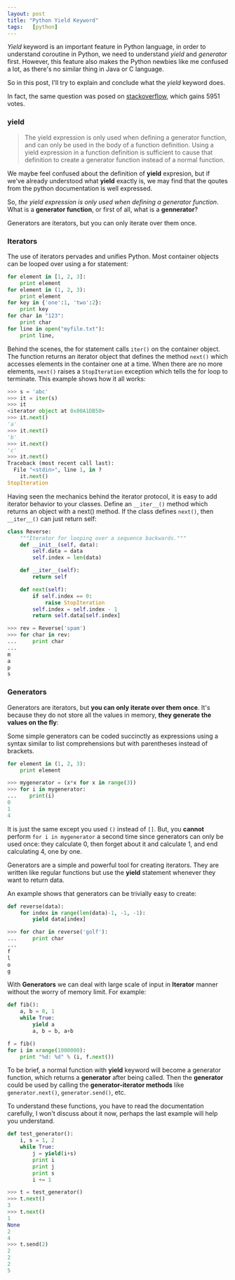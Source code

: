 ```yaml
---
layout: post
title: "Python Yield Keyword"
tags:   [python]
---
```


*Yield* keyword is an important feature in Python language, in order to
understand coroutine in Python, we need to understand *yield* and
*generator* first. However, this feature also makes the Python newbies like me
confused a lot, as there's no similar thing in Java or C language.

So in this post, I'll try to explain and conclude what the *yield* keyword does.

In fact, the same question was posed on
[stackoverflow](http://stackoverflow.com/questions/231767/what-does-the-yield-keyword-do), which gains 5951 votes.

### yield
>The yield expression is only used when defining a generator function, and can only be used in the body of a function definition. Using a yield expression in a function definition is sufficient to cause that definition to create a generator function instead of a normal function.

We maybe feel confused about the definition of **yield** expresion, but if we've already understood what **yield** exactly is, we may find that the qoutes from the python documentation is well expressed.

So, *the yield expression is only used when defining a generator function*.
What is a **generator function**, or first of all, what is a **gennerator**?

Generators are iterators, but you can only iterate over them once.

### Iterators
The use of iterators pervades and unifies Python. Most container objects can be looped over using a for statement:

```python
for element in [1, 2, 3]:
    print element
for element in (1, 2, 3):
    print element
for key in {'one':1, 'two':2}:
    print key
for char in "123":
    print char
for line in open("myfile.txt"):
    print line,
```

Behind the scenes, the for statement calls `iter()` on the container object. The function returns an iterator object that defines the method `next()` which accesses elements in the container one at a time. When there are no more elements, `next()` raises a `StopIteration` exception which tells the for loop to terminate. This example shows how it all works:

```python
>>> s = 'abc'
>>> it = iter(s)
>>> it
<iterator object at 0x00A1DB50>
>>> it.next()
'a'
>>> it.next()
'b'
>>> it.next()
'c'
>>> it.next()
Traceback (most recent call last):
  File "<stdin>", line 1, in ?
    it.next()
StopIteration
```
Having seen the mechanics behind the iterator protocol, it is easy to add iterator behavior to your classes. Define an `__iter__()` method which returns an object with a next() method. If the class defines `next()`, then `__iter__()` can just return self:

```python
class Reverse:
    """Iterator for looping over a sequence backwards."""
    def __init__(self, data):
        self.data = data
        self.index = len(data)

    def __iter__(self):
        return self

    def next(self):
        if self.index == 0:
            raise StopIteration
        self.index = self.index - 1
        return self.data[self.index]
```
```python
>>> rev = Reverse('spam')
>>> for char in rev:
...     print char
...
m
a
p
s
```

### Generators
Generators are iterators, but **you can only iterate over them once**. It's because they do not store all the values in memory, **they generate the values on the fly**:

Some simple generators can be coded succinctly as expressions using a syntax similar to list comprehensions but with parentheses instead of brackets. 

```python
for element in (1, 2, 3):
    print element
```

```python
>>> mygenerator = (x*x for x in range(3))
>>> for i in mygenerator:
...    print(i)
0
1
4
```
It is just the same except you used `()` instead of `[]`. But, you **cannot** perform `for i in mygenerator` a second time since generators can only be used once: they calculate 0, then forget about it and calculate 1, and end calculating 4, one by one.

Generators are a simple and powerful tool for creating iterators. They are written like regular functions but use the **yield** statement whenever they want to return data.

An example shows that generators can be trivially easy to create:

```python
def reverse(data):
    for index in range(len(data)-1, -1, -1):
        yield data[index]
```

```python
>>> for char in reverse('golf'):
...     print char
...
f
l
o
g
```

With **Generators** we can deal with large scale of input in **Iterator** manner without the worry of memory limit. For example:

```python
def fib():
    a, b = 0, 1
    while True:
        yield a
        a, b = b, a+b

f = fib()
for i in xrange(1000000):
    print "%d: %d" % (i, f.next())
```

To be brief, a normal function with **yield** keyword will become a generator function, which returns a **generator** after being called. Then the **generator** could be used by calling the **generator-iterator methods** like `generator.next()`, `generator.send()`, etc.

To understand these functions, you have to read the documentation carefully, I won't discuss about it now, perhaps the last example will help you understand.

```python
def test_generator():
    i, s = 1, 2
    while True:
        j = yield(i+s)
        print i
        print j
        print s
        i += 1

>>> t = test_generator()
>>> t.next()
3
>>> t.next()
1
None
2
4
>>> t.send(2)
2
2
2
5
```
